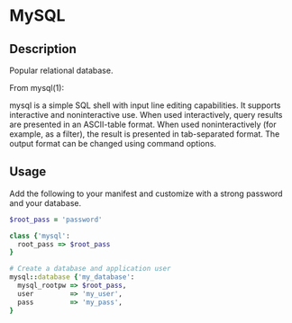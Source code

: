 # MySQL #
## Description ##
Popular relational database.

From mysql(1):

mysql is a simple SQL shell with input line editing capabilities. It supports interactive and noninteractive use. When used interactively,
query results are presented in an ASCII-table format. When used noninteractively (for example, as a filter), the result is presented in
tab-separated format. The output format can be changed using command options.

## Usage ##
Add the following to your manifest and customize with a strong password and your
database.

```ruby
$root_pass = 'password'

class {'mysql':
  root_pass => $root_pass
}

# Create a database and application user
mysql::database {'my_database':
  mysql_rootpw => $root_pass,
  user         => 'my_user',
  pass         => 'my_pass',
}
```
